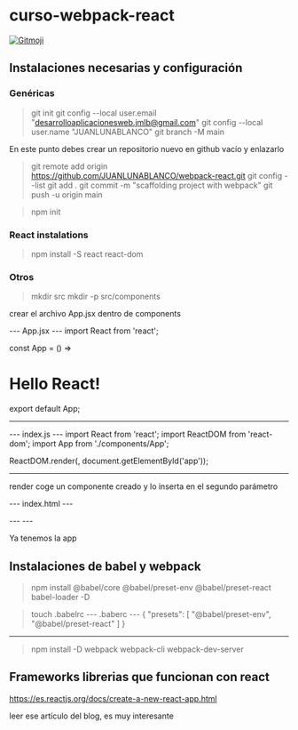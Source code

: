 # curso-webpack-react

<a href="https://gitmoji.dev">
  <img src="https://img.shields.io/badge/gitmoji-%20😜%20😍-FFDD67.svg?style=flat-square" alt="Gitmoji">
</a>
<br/>

## Instalaciones necesarias y configuración
### Genéricas
> git init
> git config --local user.email "desarrolloaplicacionesweb.jmlb@gmail.com"
> git config --local user.name "JUANLUNABLANCO"
> git branch -M  main

En este punto debes crear un repositorio nuevo en github vacío y enlazarlo

<!-- > git remote add origin https://github.com/JUANLUNABLANCO/<tu-repo>.git -->
> git remote add origin https://github.com/JUANLUNABLANCO/webpack-react.git
> git config --list
> git add .
> git commit -m "scaffolding project with webpack"
> git push -u origin main

> npm init
### React instalations

> npm install -S react react-dom

### Otros

> mkdir src
> mkdir -p src/components

crear el archivo App.jsx dentro de components

--- App.jsx ---
import React from 'react';

const App = () => <h1>Hello React!</h1>

export default App;
--- ---
---  index.js ---
import React from 'react';
import ReactDOM from 'react-dom';
import App from './components/App';

ReactDOM.render(<App />, document.getElementById('app'));
--- ---

render coge un componente creado y lo inserta en el segundo parámetro

--- index.html ---
<!DOCTYPE html>
<html lang="en">

<head>
  <meta charset="UTF-8">
  <meta http-equiv="X-UA-Compatible" content="IE=edge">
  <meta name="viewport" content="width=device-width, initial-scale=1.0">
  <title>Document</title>
</head>

<body>
  <div id="app"></div>
</body>

</html>
--- ---

Ya tenemos la app

## Instalaciones de babel y webpack

> npm install @babel/core  @babel/preset-env @babel/preset-react babel-loader -D

> touch .babelrc
--- .baberc ---
{
  "presets": [
    "@babel/preset-env",
    "@babel/preset-react"
  ]
}
--- ---

> npm install -D webpack webpack-cli webpack-dev-server

## Frameworks librerias que funcionan con react

https://es.reactjs.org/docs/create-a-new-react-app.html

leer ese artículo del blog, es muy interesante




